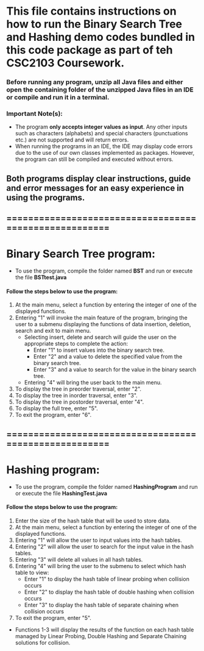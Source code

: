 # This file contains instructions on how to run the Binary Search Tree and Hashing demo codes bundled in this code package as part of teh CSC2103 Coursework.

### Before running any program, unzip all Java files and either open the containing folder of the unzipped Java files in an IDE or compile and run it in a terminal.

### Important Note(s):
- The program **only accepts integer values as input**. Any other inputs such as characters (alphabets) and special characters (punctuations etc.) are not supported and will return errors.
- When running the programs in an IDE, the IDE may display code errors due to the use of our own classes implemented as packages. However, the program can still be compiled and executed without errors.

## Both programs display clear instructions, guide and error messages for an easy experience in using the programs.

## ======================================================

# Binary Search Tree program:
- To use the program, compile the folder named **BST** and run or execute the file **BSTtest.java**

#### Follow the steps below to use the program:
1. At the main menu, select a function by entering the integer of one of the displayed functions.
2. Entering "1" will invoke the main feature of the program, bringing the user to a submenu displaying the functions of data insertion, deletion, search and exit to main menu.
	- Selecting insert, delete and search will guide the user on the appropriate steps to complete the action:
		- Enter "1" to insert values into the binary search tree.
		- Enter "2" and a value to delete the specified value from the binary search tree.
		- Enter "3" and a value to search for the value in the binary search tree.
	- Entering "4" will bring the user back to the main menu.
3. To display the tree in preorder traversal, enter "2".
4. To display the tree in inorder traversal, enter "3".
5. To display the tree in postorder traversal, enter "4".
6. To display the full tree, enter "5".
7. To exit the program, enter "6".

## ======================================================

# Hashing program:
- To use the program, compile the folder named **HashingProgram** and run or execute the file **HashingTest.java**

#### Follow the steps below to use the program:
1. Enter the size of the hash table that will be used to store data.
2. At the main menu, select a function by entering the integer of one of the displayed functions.
3. Entering "1" will allow the user to input values into the hash tables.
4. Entering "2" will allow the user to search for the input value in the hash tables.
5. Entering "3" will delete all values in all hash tables.
6. Entering "4" will bring the user to the submenu to select which hash table to view:
	- Enter "1" to display the hash table of linear probing when collision occurs
	- Enter "2" to display the hash table of double hashing when collision occurs
	- Enter "3" to display the hash table of separate chaining when collision occurs
7. To exit the program, enter "5".

- Functions 1-3 will display the results of the function on each hash table managed by Linear Probing, Double Hashing and Separate Chaining solutions for collision.